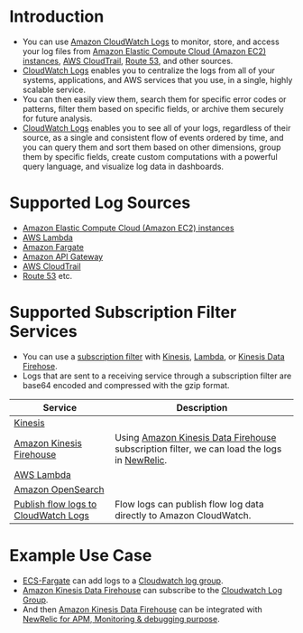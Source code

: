 # Introduction
- You can use [Amazon CloudWatch Logs](https://docs.aws.amazon.com/AmazonCloudWatch/latest/logs/WhatIsCloudWatchLogs.html) to monitor, store, and access your log files from [Amazon Elastic Compute Cloud (Amazon EC2) instances](../../3_ComputeServices/AmazonEC2/Readme.md), [AWS CloudTrail](../AWSCloudTrail.md), [Route 53](../../1_NetworkingAndContentDelivery/1_EdgeNetworking/AmazonRoute53/Readme.md), and other sources.
- [CloudWatch Logs]() enables you to centralize the logs from all of your systems, applications, and AWS services that you use, in a single, highly scalable service. 
- You can then easily view them, search them for specific error codes or patterns, filter them based on specific fields, or archive them securely for future analysis. 
- [CloudWatch Logs]() enables you to see all of your logs, regardless of their source, as a single and consistent flow of events ordered by time, and you can query them and sort them based on other dimensions, group them by specific fields, create custom computations with a powerful query language, and visualize log data in dashboards.

# Supported Log Sources
- [Amazon Elastic Compute Cloud (Amazon EC2) instances](../../3_ComputeServices/AmazonEC2/Readme.md)
- [AWS Lambda](../../3_ComputeServices/AWSLambda/Readme.md)
- [Amazon Fargate](../../3_ComputeServices/AWSFargate.md)
- [Amazon API Gateway](../../1_NetworkingAndContentDelivery/2_ApplicationNetworking/AmazonAPIGateway/Readme.md)
- [AWS CloudTrail](../AWSCloudTrail.md)
- [Route 53](../../1_NetworkingAndContentDelivery/1_EdgeNetworking/AmazonRoute53/Readme.md) etc.

# Supported Subscription Filter Services
- You can use a [subscription filter](https://docs.aws.amazon.com/AmazonCloudWatch/latest/logs/SubscriptionFilters.html) with [Kinesis](../../5_MessageBrokerServices/AmazonKinesis/Readme.md), [Lambda](../../3_ComputeServices/AWSLambda/Readme.md), or [Kinesis Data Firehose](../../10_BigDataServices/DataConnectors/AmazonKinesisDataFirehouse/Readme.md). 
- Logs that are sent to a receiving service through a subscription filter are base64 encoded and compressed with the gzip format.

| Service                                                                                                                | Description                                                                                                                                                                                                                                                                        |
|------------------------------------------------------------------------------------------------------------------------|------------------------------------------------------------------------------------------------------------------------------------------------------------------------------------------------------------------------------------------------------------------------------------|
| [Kinesis](../../5_MessageBrokerServices/AmazonKinesis/Readme.md)                                                       |                                                                                                                                                                                                                                                                                    |
| [Amazon Kinesis Firehouse](../../10_BigDataServices/DataConnectors/AmazonKinesisDataFirehouse/Readme.md) | Using [Amazon Kinesis Data Firehouse](../../10_BigDataServices/DataConnectors/AmazonKinesisDataFirehouse/Readme.md) subscription filter, we can load the logs in [NewRelic](https://docs.newrelic.com/docs/logs/forward-logs/stream-logs-using-kinesis-data-firehose/). |
| [AWS Lambda](../../3_ComputeServices/AWSLambda/Readme.md)                                                              |                                                                                                                                                                                                                                                                                    |
| [Amazon OpenSearch](../../6_DatabaseServices/AmazonOpenSearch.md)                                                      |                                                                                                                                                                                                                                                                                    |
| [Publish flow logs to CloudWatch Logs](https://docs.aws.amazon.com/vpc/latest/userguide/flow-logs-cwl.html)            | Flow logs can publish flow log data directly to Amazon CloudWatch.                                                                                                                                                                                                                 |

# Example Use Case
- [ECS-Fargate](../../3_ComputeServices/AWSFargate.md) can add logs to a [Cloudwatch log group]().
- [Amazon Kinesis Data Firehouse](../../10_BigDataServices/DataConnectors/AmazonKinesisDataFirehouse/Readme.md) can subscribe to the [Cloudwatch Log Group]().
- And then [Amazon Kinesis Data Firehouse](../../10_BigDataServices/DataConnectors/AmazonKinesisDataFirehouse/Readme.md) can be integrated with [NewRelic for APM, Monitoring & debugging purpose](https://docs.newrelic.com/docs/logs/forward-logs/stream-logs-using-kinesis-data-firehose/).
